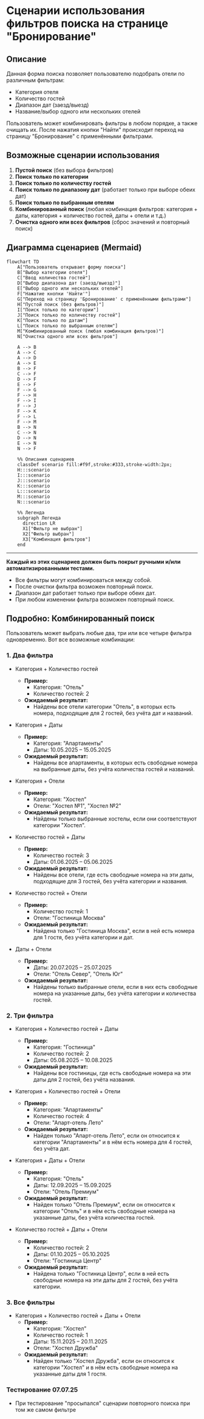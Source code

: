 # Сценарии использования фильтров поиска на странице "Бронирование"

## Описание

Данная форма поиска позволяет пользователю подобрать отели по различным фильтрам:

- Категория отеля
- Количество гостей
- Диапазон дат (заезд/выезд)
- Название/выбор одного или нескольких отелей

Пользователь может комбинировать фильтры в любом порядке, а также очищать их. После нажатия кнопки "Найти" происходит
переход на страницу "Бронирование" с применёнными фильтрами.

## Возможные сценарии использования

1. **Пустой поиск** (без выбора фильтров)
2. **Поиск только по категории**
3. **Поиск только по количеству гостей**
4. **Поиск только по диапазону дат** (работает только при выборе обеих дат)
5. **Поиск только по выбранным отелям**
6. **Комбинированный поиск** (любая комбинация фильтров: категория + даты, категория + количество гостей, даты + отели и
   т.д.)
7. **Очистка одного или всех фильтров** (сброс значений и повторный поиск)

## Диаграмма сценариев (Mermaid)

```mermaid
flowchart TD
    A["Пользователь открывает форму поиска"]
    B["Выбор категории отеля"]
    C["Ввод количества гостей"]
    D["Выбор диапазона дат (заезд/выезд)"]
    E["Выбор одного или нескольких отелей"]
    F["Нажатие кнопки 'Найти'"]
    G["Переход на страницу 'Бронирование' с применёнными фильтрами"]
    H["Пустой поиск (без фильтров)"]
    I["Поиск только по категории"]
    J["Поиск только по количеству гостей"]
    K["Поиск только по датам"]
    L["Поиск только по выбранным отелям"]
    M["Комбинированный поиск (любая комбинация фильтров)"]
    N["Очистка одного или всех фильтров"]

    A --> B
    A --> C
    A --> D
    A --> E
    B --> F
    C --> F
    D --> F
    E --> F
    F --> G
    F --> H
    F --> I
    F --> J
    F --> K
    F --> L
    F --> M
    B --> N
    C --> N
    D --> N
    E --> N
    N --> F

    %% Описания сценариев
    classDef scenario fill:#f9f,stroke:#333,stroke-width:2px;
    H:::scenario
    I:::scenario
    J:::scenario
    K:::scenario
    L:::scenario
    M:::scenario
    N:::scenario

    %% Легенда
    subgraph Легенда
      direction LR
      X1["Фильтр не выбран"]
      X2["Фильтр выбран"]
      X3["Комбинация фильтров"]
    end
```

---

**Каждый из этих сценариев должен быть покрыт ручными и/или автоматизированными тестами.**

- Все фильтры могут комбинироваться между собой.
- После очистки фильтра возможен повторный поиск.
- Диапазон дат работает только при выборе обеих дат.
- При любом изменении фильтра возможен повторный поиск.

## Подробно: Комбинированный поиск

Пользователь может выбрать любые два, три или все четыре фильтра одновременно. Вот все возможные комбинации:

### 1. Два фильтра

- Категория + Количество гостей

  - **Пример:**
    - Категория: "Отель"
    - Количество гостей: 2
  - **Ожидаемый результат:**
    - Найдены все отели категории "Отель", в которых есть номера, подходящие для 2 гостей, без учёта дат и названий.

- Категория + Даты

  - **Пример:**
    - Категория: "Апартаменты"
    - Даты: 10.05.2025 – 15.05.2025
  - **Ожидаемый результат:**
    - Найдены все апартаменты, в которых есть свободные номера на выбранные даты, без учёта количества гостей и
      названий.

- Категория + Отели

  - **Пример:**
    - Категория: "Хостел"
    - Отели: "Хостел №1", "Хостел №2"
  - **Ожидаемый результат:**
    - Найдены только выбранные хостелы, если они соответствуют категории "Хостел".

- Количество гостей + Даты

  - **Пример:**
    - Количество гостей: 3
    - Даты: 01.06.2025 – 05.06.2025
  - **Ожидаемый результат:**
    - Найдены все отели, где есть свободные номера на эти даты, подходящие для 3 гостей, без учёта категории и названия.

- Количество гостей + Отели

  - **Пример:**
    - Количество гостей: 1
    - Отели: "Гостиница Москва"
  - **Ожидаемый результат:**
    - Найдена только "Гостиница Москва", если в ней есть номера для 1 гостя, без учёта категории и дат.

- Даты + Отели
  - **Пример:**
    - Даты: 20.07.2025 – 25.07.2025
    - Отели: "Отель Север", "Отель Юг"
  - **Ожидаемый результат:**
    - Найдены только выбранные отели, если в них есть свободные номера на указанные даты, без учёта категории и
      количества гостей.

### 2. Три фильтра

- Категория + Количество гостей + Даты

  - **Пример:**
    - Категория: "Гостиница"
    - Количество гостей: 2
    - Даты: 05.08.2025 – 10.08.2025
  - **Ожидаемый результат:**
    - Найдены все гостиницы, где есть свободные номера на эти даты для 2 гостей, без учёта названия.

- Категория + Количество гостей + Отели

  - **Пример:**
    - Категория: "Апартаменты"
    - Количество гостей: 4
    - Отели: "Апарт-отель Лето"
  - **Ожидаемый результат:**
    - Найден только "Апарт-отель Лето", если он относится к категории "Апартаменты" и в нём есть номера для 4 гостей,
      без учёта дат.

- Категория + Даты + Отели

  - **Пример:**
    - Категория: "Отель"
    - Даты: 12.09.2025 – 15.09.2025
    - Отели: "Отель Премиум"
  - **Ожидаемый результат:**
    - Найден только "Отель Премиум", если он относится к категории "Отель" и в нём есть свободные номера на указанные
      даты, без учёта количества гостей.

- Количество гостей + Даты + Отели
  - **Пример:**
    - Количество гостей: 2
    - Даты: 01.10.2025 – 05.10.2025
    - Отели: "Гостиница Центр"
  - **Ожидаемый результат:**
    - Найдена только "Гостиница Центр", если в ней есть свободные номера на эти даты для 2 гостей, без учёта категории.

### 3. Все фильтры

- Категория + Количество гостей + Даты + Отели
  - **Пример:**
    - Категория: "Хостел"
    - Количество гостей: 1
    - Даты: 15.11.2025 – 20.11.2025
    - Отели: "Хостел Дружба"
  - **Ожидаемый результат:**
    - Найден только "Хостел Дружба", если он относится к категории "Хостел" и в нём есть свободные номера на указанные
      даты для 1 гостя.

### Тестирование 07.07.25

- При тестирование "просыпался" сценарии повторного поиска при том же самом фильтре
